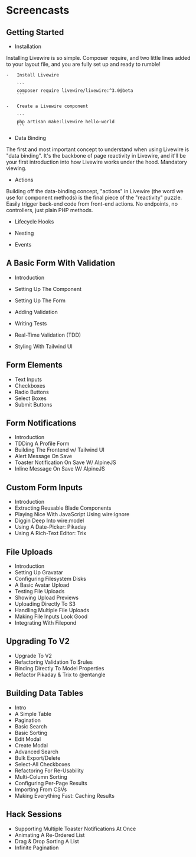 # Screencasts

## Getting Started

-   Installation

Installing Livewire is so simple. Composer require, and two little lines added to your layout file, and you are fully set up and ready to rumble!

    -   Install Livewire

        ```
        composer require livewire/livewire:^3.0@beta
        ```

    -   Create a Livewire component

        ```
        php artisan make:livewire hello-world
        ```

-   Data Binding

The first and most important concept to understand when using Livewire is "data binding". It's the backbone of page reactivity in Livewire, and it'll be your first introduction into how Livewire works under the hood. Mandatory viewing.

-   Actions

Building off the data-binding concept, "actions" in Livewire (the word we use for component methods) is the final piece of the "reactivity" puzzle. Easily trigger back-end code from front-end actions. No endpoints, no controllers, just plain PHP methods.

-   Lifecycle Hooks

-   Nesting

-   Events

## A Basic Form With Validation

-   Introduction

-   Setting Up The Component

-   Setting Up The Form

-   Adding Validation

-   Writing Tests

-   Real-Time Validation (TDD)

-   Styling With Tailwind UI

## Form Elements

-   Text Inputs
-   Checkboxes
-   Radio Buttons
-   Select Boxes
-   Submit Buttons

## Form Notifications

-   Introduction
-   TDDing A Profile Form
-   Building The Frontend w/ Tailwind UI
-   Alert Message On Save
-   Toaster Notification On Save W/ AlpineJS
-   Inline Message On Save W/ AlpineJS

## Custom Form Inputs

-   Introduction
-   Extracting Reusable Blade Components
-   Playing Nice With JavaScript Using wire:ignore
-   Diggin Deep Into wire:model
-   Using A Date-Picker: Pikaday
-   Using A Rich-Text Editor: Trix

## File Uploads

-   Introduction
-   Setting Up Gravatar
-   Configuring Filesystem Disks
-   A Basic Avatar Upload
-   Testing File Uploads
-   Showing Upload Previews
-   Uploading Directly To S3
-   Handling Multiple File Uploads
-   Making File Inputs Look Good
-   Integrating With Filepond

## Upgrading To V2

-   Upgrade To V2
-   Refactoring Validation To $rules
-   Binding Directly To Model Properties
-   Refactor Pikaday & Trix to @entangle

## Building Data Tables

-   Intro
-   A Simple Table
-   Pagination
-   Basic Search
-   Basic Sorting
-   Edit Modal
-   Create Modal
-   Advanced Search
-   Bulk Export/Delete
-   Select-All Checkboxes
-   Refactoring For Re-Usability
-   Multi-Column Sorting
-   Configuring Per-Page Results
-   Importing From CSVs
-   Making Everything Fast: Caching Results

## Hack Sessions

-   Supporting Multiple Toaster Notifications At Once
-   Animating A Re-Ordered List
-   Drag & Drop Sorting A List
-   Infinite Pagination
